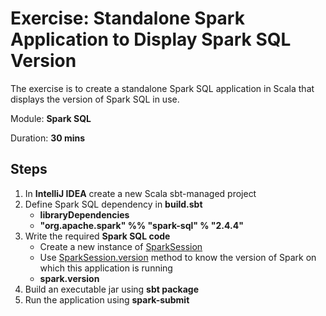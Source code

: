 # Exercise: Standalone Spark Application to Display Spark SQL Version

The exercise is to create a standalone Spark SQL application in Scala that displays the version of Spark SQL in use.

Module: **Spark SQL**

Duration: **30 mins**

## Steps

1. In **IntelliJ IDEA** create a new Scala sbt-managed project
2. Define Spark SQL dependency in **build.sbt**
    * **libraryDependencies**
    * **"org.apache.spark" %% "spark-sql" % "2.4.4"**
3. Write the required **Spark SQL code**
    * Create a new instance of [SparkSession](http://spark.apache.org/docs/latest/api/scala/index.html#org.apache.spark.sql.SparkSession)
    * Use [SparkSession.version](http://spark.apache.org/docs/latest/api/scala/index.html#org.apache.spark.sql.SparkSession@version:String) method to know the version of Spark on which this application is running
    * **spark.version**
4. Build an executable jar using **sbt package**
5. Run the application using **spark-submit**